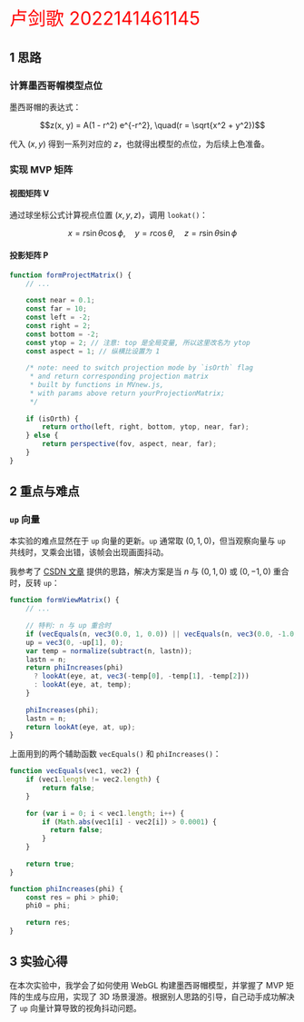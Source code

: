 <p style="font-size: 32px; color: red">卢剑歌 2022141461145</p>

## 1 思路

### 计算墨西哥帽模型点位

墨西哥帽的表达式：

$$z(x, y) = A(1 - r^2) e^{-r^2}, \quad(r = \sqrt{x^2 + y^2})$$

代入 $(x, y)$ 得到一系列对应的 $z$，也就得出模型的点位，为后续上色准备。

### 实现 MVP 矩阵

#### 视图矩阵 V

通过球坐标公式计算视点位置 $(x, y, z)$，调用 `lookat()`：

$$
x = r \sin\theta \cos\phi, \quad
y = r \cos\theta, \quad
z = r \sin\theta \sin\phi
$$

#### 投影矩阵 P

```javascript
function formProjectMatrix() {
	// ...
	
	const near = 0.1;
	const far = 10;
	const left = -2;
	const right = 2;
	const bottom = -2;
	const ytop = 2; // 注意: top 是全局变量, 所以这里改名为 ytop
	const aspect = 1; // 纵横比设置为 1
	
	/* note: need to switch projection mode by `isOrth` flag
	 * and return corresponding projection matrix
	 * built by functions in MVnew.js,
	 * with params above return yourProjectionMatrix;
	 */
	
	if (isOrth) {
		return ortho(left, right, bottom, ytop, near, far);
	} else {
		return perspective(fov, aspect, near, far);
	}
}
```

## 2 重点与难点

### `up` 向量

本实验的难点显然在于 `up` 向量的更新。`up` 通常取 $(0, 1, 0)$，但当观察向量与 `up` 共线时，叉乘会出错，该帧会出现画面抖动。

我参考了 [CSDN 文章](https://blog.csdn.net/qq_73715014/article/details/481649486) 提供的思路，解决方案是当 $n$ 与 $(0, 1, 0)$ 或 $(0, -1, 0)$ 重合时，反转 `up`：

```javascript
function formViewMatrix() {
    // ...
    
	// 特判: n 与 up 重合时
	if (vecEquals(n, vec3(0.0, 1, 0.0)) || vecEquals(n, vec3(0.0, -1.0, 0.0))) {
	up = vec3(0, -up[1], 0);
	var temp = normalize(subtract(n, lastn));
	lastn = n;
	return phiIncreases(phi)
	  ? lookAt(eye, at, vec3(-temp[0], -temp[1], -temp[2]))
	  : lookAt(eye, at, temp);
	}
	
	phiIncreases(phi);
	lastn = n;
	return lookAt(eye, at, up);
}
```

上面用到的两个辅助函数 `vecEquals()` 和 `phiIncreases()`：

```javascript
function vecEquals(vec1, vec2) {
	if (vec1.length != vec2.length) {
		return false;
	}
	
	for (var i = 0; i < vec1.length; i++) {
		if (Math.abs(vec1[i] - vec2[i]) > 0.0001) {
		  return false;
		}
	}
	
	return true;
}

function phiIncreases(phi) {
	const res = phi > phi0;
	phi0 = phi;
	
	return res;
}
```

## 3 实验心得

在本次实验中，我学会了如何使用 WebGL 构建墨西哥帽模型，并掌握了 MVP 矩阵的生成与应用，实现了 3D 场景漫游。根据别人思路的引导，自己动手成功解决了 `up` 向量计算导致的视角抖动问题。